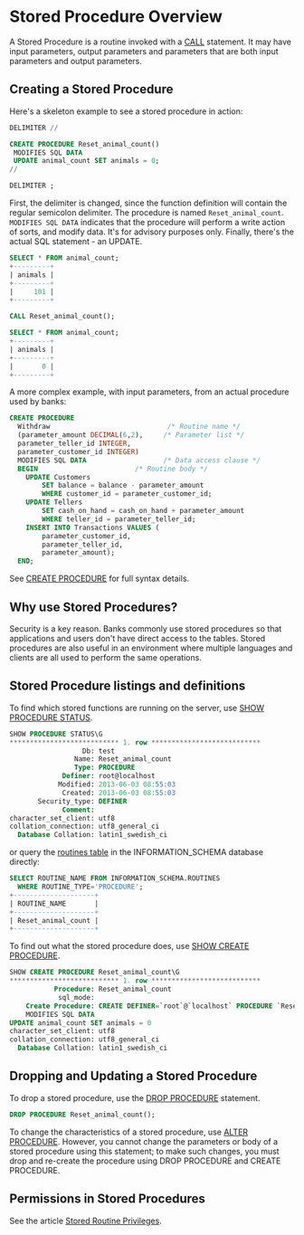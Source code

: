 # Stored Procedure Overview

A Stored Procedure is a routine invoked with a [CALL](/sql-statements-structure/sql-statements/stored-routine-statements/call/) statement. It may have input parameters, output parameters and parameters that are both input parameters and output parameters.

## Creating a Stored Procedure

Here's a skeleton example to see a stored procedure in action:

```sql
DELIMITER //

CREATE PROCEDURE Reset_animal_count() 
 MODIFIES SQL DATA
 UPDATE animal_count SET animals = 0;
//

DELIMITER ;
```

First, the delimiter is changed, since the function definition will contain the regular semicolon delimiter. The procedure is named `Reset_animal_count`. `MODIFIES SQL DATA` indicates that the procedure will perform a write action of sorts, and modify data. It's for advisory purposes only. Finally, there's the actual SQL statement - an UPDATE.

```sql
SELECT * FROM animal_count;
+---------+
| animals |
+---------+
|     101 |
+---------+

CALL Reset_animal_count();

SELECT * FROM animal_count;
+---------+
| animals |
+---------+
|       0 |
+---------+
```

A more complex example, with input parameters, from an actual procedure used by banks:

```sql
CREATE PROCEDURE
  Withdraw                             /* Routine name */
  (parameter_amount DECIMAL(6,2),     /* Parameter list */
  parameter_teller_id INTEGER,
  parameter_customer_id INTEGER)
  MODIFIES SQL DATA                   /* Data access clause */
  BEGIN                        /* Routine body */
    UPDATE Customers
        SET balance = balance - parameter_amount
        WHERE customer_id = parameter_customer_id;
    UPDATE Tellers
        SET cash_on_hand = cash_on_hand + parameter_amount
        WHERE teller_id = parameter_teller_id;
    INSERT INTO Transactions VALUES (
        parameter_customer_id,
        parameter_teller_id,
        parameter_amount);
  END;
```

See [CREATE PROCEDURE](/programming-customizing-mariadb/stored-routines/stored-procedures/create-procedure/) for full syntax details.

## Why use Stored Procedures?

Security is a key reason. Banks commonly use stored procedures so that applications and users don't have direct access to the tables. Stored procedures are also useful in an environment where multiple languages and clients are all used to perform the same operations.

## Stored Procedure listings and definitions

To find which stored functions are running on the server, use [SHOW PROCEDURE STATUS](/sql-statements-structure/sql-statements/administrative-sql-statements/show/show-procedure-status/).

```sql
SHOW PROCEDURE STATUS\G
*************************** 1. row ***************************
                  Db: test
                Name: Reset_animal_count
                Type: PROCEDURE
             Definer: root@localhost
            Modified: 2013-06-03 08:55:03
             Created: 2013-06-03 08:55:03
       Security_type: DEFINER
             Comment: 
character_set_client: utf8
collation_connection: utf8_general_ci
  Database Collation: latin1_swedish_ci
```

or query the [routines table](/sql-statements-structure/sql-statements/administrative-sql-statements/system-tables/information-schema/information-schema-tables/information-schema-routines-table/) in the INFORMATION_SCHEMA database directly:

```sql
SELECT ROUTINE_NAME FROM INFORMATION_SCHEMA.ROUTINES 
  WHERE ROUTINE_TYPE='PROCEDURE';
+--------------------+
| ROUTINE_NAME       |
+--------------------+
| Reset_animal_count |
+--------------------+
```

To find out what the stored procedure does, use [SHOW CREATE PROCEDURE](/sql-statements-structure/sql-statements/administrative-sql-statements/show/show-create-procedure/).

```sql
SHOW CREATE PROCEDURE Reset_animal_count\G
*************************** 1. row ***************************
           Procedure: Reset_animal_count
            sql_mode: 
    Create Procedure: CREATE DEFINER=`root`@`localhost` PROCEDURE `Reset_animal_count`()
    MODIFIES SQL DATA
UPDATE animal_count SET animals = 0
character_set_client: utf8
collation_connection: utf8_general_ci
  Database Collation: latin1_swedish_ci
```

## Dropping and Updating a Stored Procedure

To drop a stored procedure, use the [DROP PROCEDURE](/programming-customizing-mariadb/stored-routines/stored-procedures/drop-procedure/) statement.

```sql
DROP PROCEDURE Reset_animal_count();
```

To change the characteristics of a stored procedure, use [ALTER PROCEDURE](/programming-customizing-mariadb/stored-routines/stored-procedures/alter-procedure/).  However, you cannot change the parameters or body of a stored procedure using this statement; to make such changes, you must drop and re-create the procedure using DROP PROCEDURE and CREATE PROCEDURE.

## Permissions in Stored Procedures

See the article [Stored Routine Privileges](/programming-customizing-mariadb/stored-routines/stored-functions/stored-routine-privileges/).